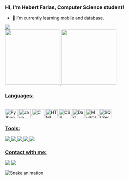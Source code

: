 ### Hi, I'm Hebert Farias, Computer Science student!

- 🌱 I'm currently learning mobile and database.

<div>
  <img src="https://komarev.com/ghpvc/?username=HebertFB&style=flat-square">
</div>

<div>
  <a href="https://github.com/HebertFB">
  <img height="180em" src="https://github-readme-stats.vercel.app/api?username=HebertFB&show_icons=true&include_all_commits=true&theme=react"/>
  <img height="180em" src="https://github-readme-stats.vercel.app/api/top-langs/?username=HebertFB&layout=compact&theme=react"/>
</div>

### Languages:
<div style="display: inline_block"><br>
  <img align="center" alt="Python" height="30" width="40" src="https://cdn.jsdelivr.net/gh/devicons/devicon/icons/python/python-original.svg"/>
  <img align="center" alt="Java" height="30" width="40" src="https://cdn.jsdelivr.net/gh/devicons/devicon/icons/java/java-original.svg"/>
  <img align="center" alt="C" height="30" width="40" src="https://cdn.jsdelivr.net/gh/devicons/devicon/icons/c/c-original.svg"/>
  <img align="center" alt="HTML" height="30" width="40" src="https://cdn.jsdelivr.net/gh/devicons/devicon/icons/html5/html5-original.svg"/>
  <img align="center" alt="CSS" height="30" width="40" src="https://cdn.jsdelivr.net/gh/devicons/devicon/icons/css3/css3-original.svg"/>  
  <img align="center" alt="Dart" height="30" width="40" src="https://cdn.jsdelivr.net/gh/devicons/devicon/icons/dart/dart-original.svg"/>
  <img align="center" alt="MySQL" height="30" width="40" src="https://cdn.jsdelivr.net/gh/devicons/devicon/icons/mysql/mysql-plain-wordmark.svg"/>
  <img align="center" alt="SQLServer" height="30" width="40" src="https://www.svgrepo.com/show/303229/microsoft-sql-server-logo.svg"/>
</div>

### Tools:
<div>
  <img src="https://img.shields.io/badge/Visual_Studio_Code-0078D4?style=for-the-badge&logo=visual%20studio%20code&logoColor=white"/>
  <img src="https://img.shields.io/badge/PyCharm-000000.svg?&style=for-the-badge&logo=PyCharm&logoColor=white"/>
  <img src="https://img.shields.io/badge/Windows-0078D6?style=for-the-badge&logo=windows&logoColor=white"/>
  <img src="https://img.shields.io/badge/GitHub-100000?style=for-the-badge&logo=github&logoColor=white"/>
  <img src="https://img.shields.io/badge/GIT-E44C30?style=for-the-badge&logo=git&logoColor=white"/>
</div>

### Contact with me:
<div>
  <a href="https://www.linkedin.com/in/hebertfb/" target="_blank"><img src="https://img.shields.io/badge/-LinkedIn-%230077B5?style=for-the-badge&logo=linkedin&logoColor=white" target="_blank"></a> 
  <a href="mailto:hebertfbarbosa@outlook.com"><img src="https://img.shields.io/badge/Microsoft_Outlook-0078D4?style=for-the-badge&logo=microsoft-outlook&logoColor=white" target="_blank"></a>
  
  ![Snake animation](https://github.com/HebertFB/HebertFB/blob/output/github-contribution-grid-snake.svg)
  
</div>
